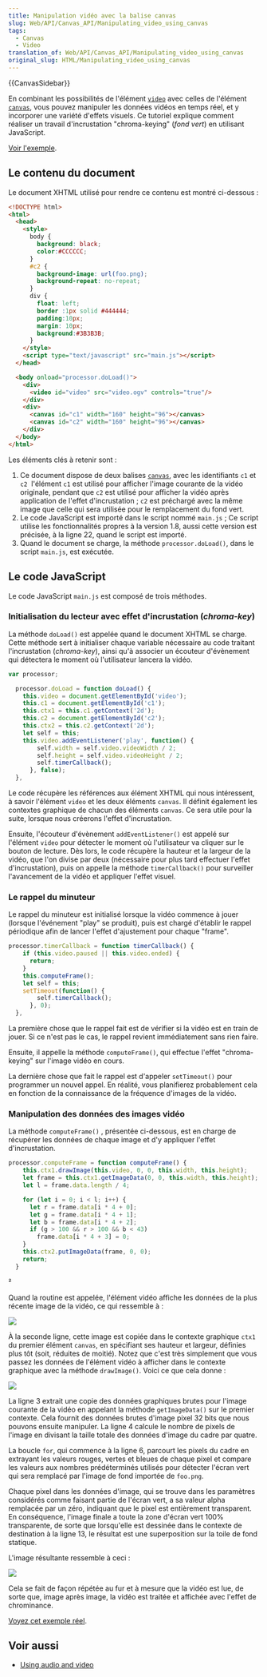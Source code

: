 ```yaml
---
title: Manipulation vidéo avec la balise canvas
slug: Web/API/Canvas_API/Manipulating_video_using_canvas
tags:
  - Canvas
  - Video
translation_of: Web/API/Canvas_API/Manipulating_video_using_canvas
original_slug: HTML/Manipulating_video_using_canvas
---
```

{{CanvasSidebar}}

En combinant les possibilités de l'élément [`video`](/En/HTML/Element/Video) avec celles de l'élément [`canvas`](/en/HTML/Canvas), vous pouvez manipuler les données vidéos en temps réel, et y incorporer une variété d'effets visuels. Ce tutoriel explique comment réaliser un travail d'incrustation "chroma-keying" (_fond vert_) en utilisant JavaScript.

[Voir l'exemple](/samples/video/chroma-key/index.xhtml).

## Le contenu du document

Le document XHTML utilisé pour rendre ce contenu est montré ci-dessous :

```html
<!DOCTYPE html>
<html>
  <head>
    <style>
      body {
        background: black;
        color:#CCCCCC;
      }
      #c2 {
        background-image: url(foo.png);
        background-repeat: no-repeat;
      }
      div {
        float: left;
        border :1px solid #444444;
        padding:10px;
        margin: 10px;
        background:#3B3B3B;
      }
    </style>
    <script type="text/javascript" src="main.js"></script>
  </head>

  <body onload="processor.doLoad()">
    <div>
      <video id="video" src="video.ogv" controls="true"/>
    </div>
    <div>
      <canvas id="c1" width="160" height="96"></canvas>
      <canvas id="c2" width="160" height="96"></canvas>
    </div>
  </body>
</html>
```

Les éléments clés à retenir sont :

1. Ce document dispose de deux balises [`canvas`](/fr/docs/Web/HTML/Element/canvas), avec les identifiants `c1` et `c2`&nbsp; l'élément `c1` est utilisé pour afficher l'image courante de la vidéo originale, pendant que `c2` est utilisé pour afficher la vidéo après application de l'effet d'incrustation&nbsp;; `c2` est préchargé avec la même image que celle qui sera utilisée pour le remplacement du fond vert.
2. Le code JavaScript est importé dans le script nommé `main.js` ; Ce script utilise les fonctionnalités propres à la version 1.8, aussi cette version est précisée, à la ligne 22, quand le script est importé.
3. Quand le document se charge, la méthode `processor.doLoad()`, dans le script `main.js`, est exécutée.

## Le code JavaScript

Le code JavaScript `main.js` est composé de trois méthodes.

### Initialisation du lecteur avec effet d'incrustation (_chroma-key_)

La méthode `doLoad()` est appelée quand le document XHTML se charge. Cette méthode sert à initialiser chaque variable nécessaire au code traitant l'incrustation (_chroma-key_), ainsi qu'à associer un écouteur d'évènement qui détectera le moment où l'utilisateur lancera la vidéo.

```js
var processor;

  processor.doLoad = function doLoad() {
    this.video = document.getElementById('video');
    this.c1 = document.getElementById('c1');
    this.ctx1 = this.c1.getContext('2d');
    this.c2 = document.getElementById('c2');
    this.ctx2 = this.c2.getContext('2d');
    let self = this;
    this.video.addEventListener('play', function() {
        self.width = self.video.videoWidth / 2;
        self.height = self.video.videoHeight / 2;
        self.timerCallback();
      }, false);
  },
```

Le code récupère les références aux élément XHTML qui nous intéressent, à savoir l'élément `video` et les deux éléments `canvas`. Il définit également les contextes graphique de chacun des éléments `canvas`. Ce sera utile pour la suite, lorsque nous créerons l'effet d'incrustation.

Ensuite, l'écouteur d'évènement `addEventListener()` est appelé sur l'élément `video` pour détecter le moment où l'utilisateur va cliquer sur le bouton de lecture. Dès lors, le code récupère la hauteur et la largeur de la vidéo, que l'on divise par deux (nécessaire pour plus tard effectuer l'effet d'incrustation), puis on appelle la méthode `timerCallback()` pour surveiller l'avancement de la vidéo et appliquer l'effet visuel.

### Le rappel du minuteur

Le rappel du minuteur est initialisé lorsque la vidéo commence à jouer (lorsque l'événement "play" se produit), puis est chargé d'établir le rappel périodique afin de lancer l'effet d'ajustement pour chaque "frame".

```js
processor.timerCallback = function timerCallback() {
    if (this.video.paused || this.video.ended) {
      return;
    }
    this.computeFrame();
    let self = this;
    setTimeout(function() {
        self.timerCallback();
      }, 0);
  },
```

La première chose que le rappel fait est de vérifier si la vidéo est en train de jouer. Si ce n'est pas le cas, le rappel revient immédiatement sans rien faire.

Ensuite, il appelle la méthode `computeFrame()`, qui effectue l'effet "chroma-keying" sur l'image vidéo en cours.

La dernière chose que fait le rappel est d'appeler `setTimeout()` pour programmer un nouvel appel. En réalité, vous planifierez probablement cela en fonction de la connaissance de la fréquence d'images de la vidéo.

### Manipulation des données des images vidéo

La méthode `computeFrame()` , présentée ci-dessous, est en charge de récupérer les données de chaque image et d'y appliquer l'effet d'incrustation.

```js
processor.computeFrame = function computeFrame() {
    this.ctx1.drawImage(this.video, 0, 0, this.width, this.height);
    let frame = this.ctx1.getImageData(0, 0, this.width, this.height);
    let l = frame.data.length / 4;

    for (let i = 0; i < l; i++) {
      let r = frame.data[i * 4 + 0];
      let g = frame.data[i * 4 + 1];
      let b = frame.data[i * 4 + 2];
      if (g > 100 && r > 100 && b < 43)
        frame.data[i * 4 + 3] = 0;
    }
    this.ctx2.putImageData(frame, 0, 0);
    return;
  }
```

²

Quand la routine est appelée, l'élément vidéo affiche les données de la plus récente image de la vidéo, ce qui ressemble à :

![](video.png)

À la seconde ligne, cette image est copiée dans le contexte graphique `ctx1` du premier élément `canvas`, en spécifiant ses hauteur et largeur, définies plus tôt (soit, réduites de moitié). Notez que c'est très simplement que vous passez les données de l'élément vidéo à afficher dans le contexte graphique avec la méthode `drawImage()`. Voici ce que cela donne :

![](sourcectx.png)

La ligne 3 extrait une copie des données graphiques brutes pour l'image courante de la vidéo en appelant la méthode `getImageData()` sur le premier contexte. Cela fournit des données brutes d'image pixel 32 bits que nous pouvons ensuite manipuler. La ligne 4 calcule le nombre de pixels de l'image en divisant la taille totale des données d'image du cadre par quatre.

La boucle `for`, qui commence à la ligne 6, parcourt les pixels du cadre en extrayant les valeurs rouges, vertes et bleues de chaque pixel et compare les valeurs aux nombres prédéterminés utilisés pour détecter l'écran vert qui sera remplacé par l'image de fond importée de `foo.png`.

Chaque pixel dans les données d'image, qui se trouve dans les paramètres considérés comme faisant partie de l'écran vert, a sa valeur alpha remplacée par un zéro, indiquant que le pixel est entièrement transparent. En conséquence, l'image finale a toute la zone d'écran vert 100% transparente, de sorte que lorsqu'elle est dessinée dans le contexte de destination à la ligne 13, le résultat est une superposition sur la toile de fond statique.

L'image résultante ressemble à ceci :

![](output.png)

Cela se fait de façon répétée au fur et à mesure que la vidéo est lue, de sorte que, image après image, la vidéo est traitée et affichée avec l'effet de chrominance.

[Voyez cet exemple réel](/samples/video/chroma-key/index.xhtml).

## Voir aussi

- [Using audio and video](/fr/docs/Learn/HTML/Multimedia_and_embedding/Video_and_audio_content)
